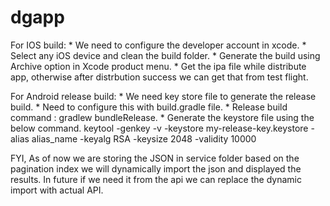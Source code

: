 # dgapp

For IOS build:
    * We need to configure the developer account in xcode.
    * Select any iOS device and clean the build folder.
    * Generate the build using Archive option in Xcode product menu.
    * Get the ipa file while distribute app, otherwise after distrbution success we can get that from test flight.

For Android release build:
    * We need key store file to generate the release build.
    * Need to configure this with build.gradle file.
    * Release build command : gradlew bundleRelease.
    * Generate the keystore file using the below command.
        keytool -genkey -v -keystore my-release-key.keystore -alias alias_name -keyalg RSA -keysize 2048 -validity 10000
    

FYI, As of now we are storing the JSON in service folder based on the pagination index we will dynamically import the json and displayed the results. In future if we need it from the api we can replace the dynamic import with actual API.